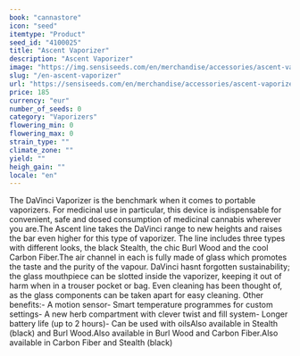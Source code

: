```yaml
---
book: "cannastore"
icon: "seed"
itemtype: "Product"
seed_id: "4100025"
title: "Ascent Vaporizer"
description: "Ascent Vaporizer"
image: "https://img.sensiseeds.com/en/merchandise/accessories/ascent-vaporizer-image.png"
slug: "/en-ascent-vaporizer"
url: "https://sensiseeds.com/en/merchandise/accessories/ascent-vaporizer?a_aid=cannastore"
price: 185
currency: "eur"
number_of_seeds: 0
category: "Vaporizers"
flowering_min: 0
flowering_max: 0
strain_type: ""
climate_zone: ""
yield: ""
heigh_gain: ""
locale: "en"
---
```

The DaVinci Vaporizer is the benchmark when it comes to portable vaporizers. For medicinal use in particular, this device is indispensable for convenient, safe and dosed consumption of medicinal cannabis wherever you are.The Ascent line takes the DaVinci range to new heights and raises the bar even higher for this type of vaporizer. The line includes three types with different looks, the black Stealth, the chic Burl Wood and the cool Carbon Fiber.The air channel in each is fully made of glass which promotes the taste and the purity of the vapour. DaVinci hasnt forgotten sustainability; the glass mouthpiece can be slotted inside the vaporizer, keeping it out of harm when in a trouser pocket or bag. Even cleaning has been thought of, as the glass components can be taken apart for easy cleaning. Other benefits:- A motion sensor- Smart temperature programmes for custom settings- A new herb compartment with clever twist and fill system- Longer battery life (up to 2 hours)- Can be used with oilsAlso available in Stealth (black) and Burl Wood.Also available in Burl Wood and Carbon Fiber.Also available in Carbon Fiber and Stealth (black)
